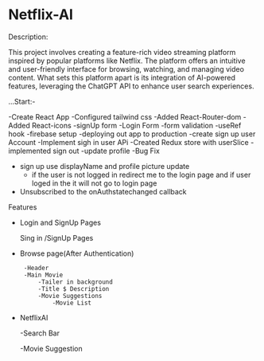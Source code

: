 
# Netflix-AI

Description:

This project involves creating a feature-rich video streaming platform inspired by popular platforms like Netflix. The platform offers an intuitive and user-friendly interface for browsing, watching, and managing video content. What sets this platform apart is its integration of AI-powered features, leveraging the ChatGPT API to enhance user search experiences.

...Start:-

-Create React App
-Configured tailwind css
-Added React-Router-dom
-Added React-icons
-signUp form 
-Login Form
-form validation
-useRef hook
-firebase setup
-deploying out app to production 
-create sign up user Account
-Implement sigh in user APi
-Created Redux store with userSlice
-implemented sign out
-update profile
-Bug Fix
- sign up use displayName and profile picture update
   - if the user is not logged in redirect me to the  login page and if  user loged in the it will not go to login page
- Unsubscribed to the onAuthstatechanged callback



Features

- Login and SignUp Pages 

    Sing in /SignUp  Pages
 - Browse page(After Authentication)

        -Header   
        -Main Movie  
            -Tailer in background
            -Title $ Description
            -Movie Suggestions 
                -Movie List

- NetflixAI

     -Search Bar

     -Movie Suggestion
     



